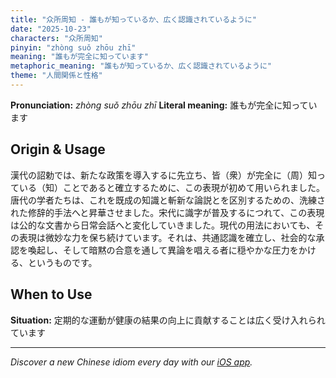 ```yaml
---
title: "众所周知 - 誰もが知っているか、広く認識されているように"
date: "2025-10-23"
characters: "众所周知"
pinyin: "zhòng suǒ zhōu zhī"
meaning: "誰もが完全に知っています"
metaphoric_meaning: "誰もが知っているか、広く認識されているように"
theme: "人間関係と性格"
---
```


**Pronunciation:** *zhòng suǒ zhōu zhī*
**Literal meaning:** 誰もが完全に知っています

## Origin & Usage

漢代の詔勅では、新たな政策を導入するに先立ち、皆（衆）が完全に（周）知っている（知）ことであると確立するために、この表現が初めて用いられました。唐代の学者たちは、これを既成の知識と斬新な論説とを区別するための、洗練された修辞的手法へと昇華させました。宋代に識字が普及するにつれて、この表現は公的な文書から日常会話へと変化していきました。現代の用法においても、その表現は微妙な力を保ち続けています。それは、共通認識を確立し、社会的な承認を喚起し、そして暗黙の合意を通して異論を唱える者に穏やかな圧力をかける、というものです。

## When to Use

**Situation:** 定期的な運動が健康の結果の向上に貢献することは広く受け入れられています

---

*Discover a new Chinese idiom every day with our [iOS app](https://apps.apple.com/us/app/daily-chinese-idioms/id6740611324).*

